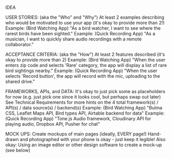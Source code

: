 IDEA


USER STORIES: (aka the "Who" and "Why")
At least 2 examples describing who would be motivated to use your app (it's okay to provide more than 2!)
Example: (Bird Watching App) "As a bird watcher, I want to see where the rarest birds have been sighted."
Example: (Quick Recording App) "As a musician, I want to quickly share audio recordings with a remote collaborator."

ACCEPTANCE CRITERIA: (aka the "How")
At least 2 features described (it's okay to provide more than 2)
Example: (Bird Watching App) "When the user enters zip code and selects 'Rare' category, the app will display a list of rare bird sightings nearby."
Example: (Quick Recording App) "When the user selects 'Record button', the app will record with the mic, uploading to the shared drive."

FRAMEWORKS, APIs, and DATA:
It's okay to just pick some as placeholders for now (e.g. just pick one since it looks cool, but perhaps swap out later)
See Technical Requirements for more hints on the 4 total framework(s) / API(s) / data source(s) / backend(s)
Example: (Bird Watching App) "Bulma CSS, Leaflet Maps API, Bird types API, Airtable backend for data"
Example: (Quick Recording App) "Tone.js Audio framework, Cloudinary API for playing audio, Dropbox API,  Pusher for chat"

MOCK UPS:
Create mockups of main pages (ideally, EVERY page!)
Hand-drawn and photographed with your phone is okay - just keep it legible!
Also okay: Using an image editor or other design software to create a mock-up (see below)

